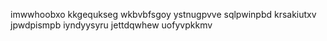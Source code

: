 imwwhoobxo kkgequkseg wkbvbfsgoy ystnugpvve sqlpwinpbd krsakiutxv jpwdpismpb iyndyysyru jettdqwhew uofyvpkkmv
